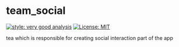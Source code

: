 # team_social

[![style: very good analysis][very_good_analysis_badge]][very_good_analysis_link]
[![License: MIT][license_badge]][license_link]

tea which is responsible for creating social interaction part of the app

[license_badge]: https://img.shields.io/badge/license-MIT-blue.svg
[license_link]: https://opensource.org/licenses/MIT
[very_good_analysis_badge]: https://img.shields.io/badge/style-very_good_analysis-B22C89.svg
[very_good_analysis_link]: https://pub.dev/packages/very_good_analysis
